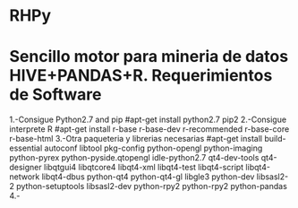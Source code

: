 # RHPy
Sencillo motor para mineria de datos HIVE+PANDAS+R.
Requerimientos de Software
==========================
1.-Consigue Python2.7 and pip
    #apt-get install python2.7 pip2
2.-Consigue interprete R
    #apt-get install r-base r-base-dev r-recommended r-base-core r-base-html
3.-Otra paqueteria y librerias necesarias
    #apt-get install build-essential autoconf libtool pkg-config python-opengl python-imaging python-pyrex python-pyside.qtopengl idle-python2.7 qt4-dev-tools qt4-designer libqtgui4 libqtcore4 libqt4-xml libqt4-test libqt4-script libqt4-network libqt4-dbus python-qt4 python-qt4-gl libgle3 python-dev libsasl2-2 python-setuptools libsasl2-dev python-rpy2 python-rpy2 python-pandas
4.-
